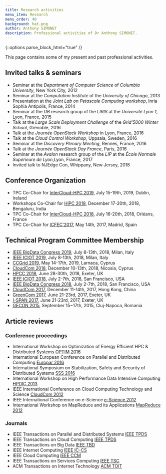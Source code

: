 ```yaml
---
title: Research activities
menu_item: Research
menu_order: 40
background: hat.png
author: Anthony SIMONET
description: Professional activities of Dr Anthony SIMONET.
---
```


{::options parse_block_html="true" /}

This page contains some of my present and past professional activities.

<div class="blog-main">
<div class="service-list">

## Invited talks & seminars

* Seminar at the _Department of Computer Science_ of _Columbia University_, New York City, 2012
* Seminar at the _Computation Institute_ of the _University of Chicago_, 2013
* Presentation at the _Joint Lab on Petascale Computing workshop_, Inria Sophia Antipolis, France, 2014
* Seminar at the _DB_ research group of the _LIRIS_ at the _Université Lyon 1_, Lyon, France, 2015
* Talk at the _Large Scale Deployment Challenge_ of the _Grid’5000 Winter School_, Grenoble, 2016
* Talk at the _Journée OpenStack Workshop_ in Lyon, France, 2016
* Talk at the _Cloud Control Workshop_, Uppsala, Sweden, 2016
* Seminar at the _Discovery Plenary Meeting_, Rennes, France, 2016
* Talk at the _Journée OpenStack Day France_, Paris, 2016
* Seminar at the _Avalon_ research group of the _LIP_ at the _École Normale
  Supérieure de Lyon_,Lyon, France, 2017
* Invited talk to NJEdge Con, Whippany, New Jersey, 2018

## Conference Organization

* TPC Co-Chair for [InterCloud-HPC 2019](http://hpcs2019.cisedu.info/2-conference/symposia/symp01-intercloudhpc), July 15-19th, 2019, Dublin, Ireland
* Workshops Co-Chair for [HiPC 2018](http://hipc.org/), December 17-20th, 2018, Bengaluru, India
* TPC Co-Chair for [InterCloud-HPC 2018](http://hpcs2018.cisedu.info/2-conference/symposia---hpcs2018/symp01-intercloudhpc), July 16-20th, 2018, Orléans, France
* TPC Co-Chair for [ICFEC'2017](http://fec-conf.gforge.inria.fr/), May 14th, 2017, Madrid, Spain

## Technical Program Committee Membership

* [IEEE BigData Congress 2019](http://conferences.computer.org/bigdatacongress/2019/), July 8-13th, 2018, Milan, Italy
* [IEEE ICIOT 2019](http://conferences.computer.org/iciot/2019/), July 8-13th, 2018, Milan, Italy
* [CCGrid 2019](http://www.ccgrid2019.org/), May 14-17th, 2019, Larnaca, Cyprus
* [CloudCom 2018](http://cyprusconferences.org/cloudcom2018/), December 10-13th, 2018, Nicosia, Cyprus
* [HPCC 2018](http://cse.stfx.ca/~hpcc2018/), June 28-30th, 2018, Exeter, UK
* [IEEE ICIOT 2018](http://conferences.computer.org/iciot/2018/), July 2-7th, 2018, San Francisco, USA
* [IEEE BigData Congress 2018](http://conferences.computer.org/bigdatacongress/2018/), July 2-7th, 2018, San Francisco, USA
* [CloudCom 2017](http://2017.cloudcom.org/), December 11-14th, 2017, Hong Kong, China
* [GreenCom 2017](http://cse.stfx.ca/~GreenCom2017), June 21-23rd, 2017, Exeter, UK
* [I-SPAN 2017](http://cse.stfx.ca/~ISPAN2017/), June 21-23rd, 2017, Exeter, UK
* [GECON 2015](http://2015.gecon-conference.org/), September 15−17th, 2015, Cluj-Napoca, Romania


## Article reviews

### Conference proceedings

* International Workshop on Optimization of Energy Efficient HPC & Distributed Systems [OPTIM 2016](http://hpcs2016.cisedu.info/2-conference/workshops---hpcs2016/workshop02-optim)
* International European Conference on Parallel and Distributed Computing [Europar
  2016](https://europar2016.inria.fr/conference/topics/6-cluster-and-cloud-computing/)
* International Symposium on Stabilization, Safety and Security of Distributed Systems [SSS 2016](http://avalon.ens-lyon.fr/SSS16/)
* International Workshop on High Performance Data Intensive Computing [HPDIC 2013](http://cloud.hdu.edu.cn/hpdic2013/)
* IEEE International Conference on Cloud Computing Technology and Science [CloudCom 2012](http://2012.cloudcom.org/)
* IEEE International Conference on e-Science [e-Science
  2012](https://www.ci.uchicago.edu/escience2012/)
* International Workshop on MapReduce and its Applications [MapReduce
  2012](http://graal.ens-lyon.fr/mapreduce/)

### Journals

* IEEE Transactions on Parallel and Distributed Systems [IEEE
  TPDS](https://www.computer.org/web/tpds)
* IEEE Transactions on Cloud Computing [IEEE
  TPDS](https://www.computer.org/web/tcc)
* IEEE Transactions on Big Data [IEEE
  TBD](https://www.computer.org/web/tbd)
* IEEE Internet Computing [IEEE
  IC-CS](http://publications.computer.org/internet-computing/)
* IEEE Cloud Computing [IEEE
  CCM](http://publications.computer.org/cloud-computing/)
* IEEE Transactions on Services Computing [IEEE
  TSC](https://www.computer.org/web/tsc)
* ACM Transactions on Internet Technology [ACM TOIT](https://toit.acm.org/)

</div>
</div>
